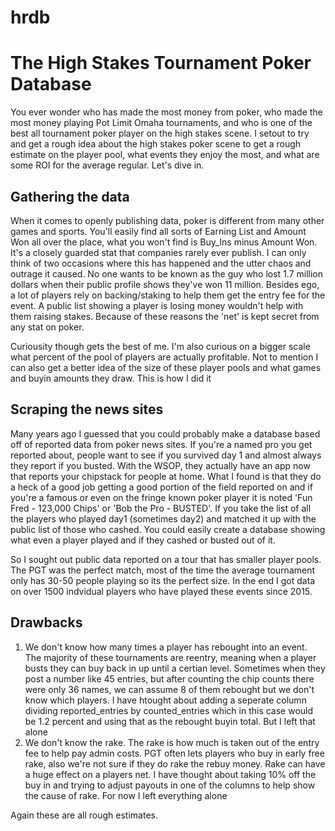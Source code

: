 # hrdb
# The High Stakes Tournament Poker Database
You ever wonder who has made the most money from poker, who made the most money playing Pot Limit Omaha tournaments, and who is one of the best all tournament poker player on the high stakes scene.  I setout to try and get a rough idea about the high stakes poker scene to get a rough estimate on the player pool, what events they enjoy the most, and what are some ROI for the average regular.  Let's dive in.

## Gathering the data
When it comes to openly publishing data, poker is different from many other games and sports.  You'll easily find all sorts of Earning List and Amount Won all over the place, what you won't find is Buy_Ins minus Amount Won.  It's a closely guarded stat that companies rarely ever publish.  I can only think of two occasions where this has happened and the utter chaos and outrage it caused.  No one wants to be known as the guy who lost 1.7 million dollars when their public profile shows they've won 11 million.  Besides ego, a lot of players rely on backing/staking to help them get the entry fee for the event.  A public list showing a player is losing money wouldn't help with them raising stakes.  Because of these reasons the 'net' is kept secret from any stat on poker.  

Curiousity though gets the best of me.  I'm also curious on a bigger scale what percent of the pool of players are actually profitable.  Not to mention I can also get a better idea of the size of these player pools and what games and buyin amounts they draw.  This is how I did it

## Scraping the news sites
Many years ago I guessed that you could probably make a database based off of reported data from poker news sites.  If you're a named pro you get reported about, people want to see if you survived day 1 and almost always they report if you busted. With the WSOP, they actually have an app now that reports your chipstack for people at home.  What I found is that they do a heck of a good job getting a good portion of the field reported on and if you're a famous or even on the fringe known poker player it is noted 'Fun Fred - 123,000 Chips' or 'Bob the Pro - BUSTED'.  If you take the list of all the players who played day1 (sometimes day2) and matched it up with the public list of those who cashed.  You could easily create a database showing what even a player played and if they cashed or busted out of it.  

So I sought out public data reported on a tour that has smaller player pools.  The PGT was the perfect match, most of the time the average tournament only has 30-50 people playing so its the perfect size.  In the end I got data on over 1500 indvidual players who have played these events since 2015.

## Drawbacks
1. We don't know how many times a player has rebought into an event.  The majority of these tournaments are reentry, meaning when a player busts they can buy back in up until a certian level.  Sometimes when they post a number like 45 entries, but after counting the chip counts there were only 36 names, we can assume 8 of them rebought but we don't know which players.  I have htought about adding a seperate column dividing reported_entries by counted_entries which in this case would be 1.2 percent and using that as the rebought buyin total.  But I left that alone
2. We don't know the rake.  The rake is how much is taken out of the entry fee to help pay admin costs.  PGT often lets players who buy in early free rake, also we're not sure if they do rake the rebuy money.  Rake can have a huge effect on a players net.  I have thought about taking 10% off the buy in and trying to adjust payouts in one of the columns to help show the cause of rake.  For now I left everything alone

Again these are all rough estimates.



